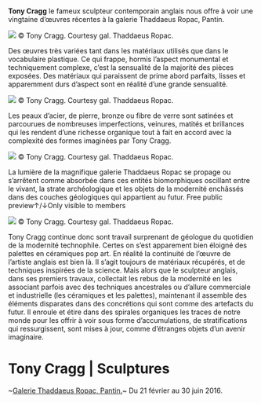 # 
**Tony Cragg** le fameux sculpteur contemporain anglais nous offre à voir une vingtaine d’œuvres récentes à la galerie Thaddaeus Ropac, Pantin.

![](tony-cragg-thaddaeus-ropac-pantin/tony-cragg-thaddaeus-ropac-solo-show-sculpture-2016-paris-france.006-1024x512.jpg)
© Tony Cragg. Courtesy gal. Thaddaeus Ropac.
 

Des œuvres très variées tant dans les matériaux utilisés que dans le vocabulaire plastique. Ce qui frappe, hormis l’aspect monumental et techniquement complexe, c’est la sensualité de la majorité des pièces exposées. Des matériaux qui paraissent de prime abord parfaits, lisses et apparemment durs d’aspect sont en réalité d’une grande sensualité.

![](tony-cragg-thaddaeus-ropac-pantin/tony-cragg-thaddaeus-ropac-solo-show-sculpture-2016-paris-france.008-1024x1024.jpg)
© Tony Cragg. Courtesy gal. Thaddaeus Ropac.
 

Les peaux d’acier, de pierre, bronze ou fibre de verre sont satinées et parcourues de nombreuses imperfections, veinures, matités et brillances qui les rendent d’une richesse organique tout à fait en accord avec la complexité des formes imaginées par Tony Cragg.

![](tony-cragg-thaddaeus-ropac-pantin/tony-cragg-thaddaeus-ropac-solo-show-sculpture-2016-paris-france.009-1024x1024.jpg)
© Tony Cragg. Courtesy gal. Thaddaeus Ropac.
 

La lumière de la magnifique galerie Thaddaeus Ropac se propage ou s’arrêtent comme absorbée dans ces entités biomorphiques oscillant entre le vivant, la strate archéologique et les objets de la modernité enchâssés dans des couches géologiques qui appartient au futur.
Free public preview↑/↓Only visible to members

![](tony-cragg-thaddaeus-ropac-pantin/tony-cragg-thaddaeus-ropac-solo-show-sculpture-2016-paris-france.005-1024x1024.jpg)
© Tony Cragg. Courtesy gal. Thaddaeus Ropac.
 

Tony Cragg continue donc sont travail surprenant de géologue du quotidien de la modernité technophile. Certes on s’est apparement bien éloigné des palettes en céramiques pop art.  En réalité la continuité de l’œuvre de l’artiste anglais est bien là. Il s’agit toujours de matériaux récupérés, et de techniques inspirées de la science.  Mais alors que le sculpteur anglais, dans ses premiers travaux, collectait les rebus de la modernité en les associant parfois avec des techniques ancestrales ou d’allure commerciale et industrielle (les céramiques et les palettes), maintenant il assemble des éléments disparates dans des concrétions qui sont comme des artefacts du futur. Il enroule et étire dans des spirales organiques les traces de notre monde pour les offrir à voir sous forme d’accumulations, de stratifications qui ressurgissent, sont mises à jour, comme d’étranges objets d’un avenir imaginaire.

# Tony Cragg | Sculptures
~[Galerie Thaddaeus Ropac, Pantin.](http://ropac.net/exhibition/sculptures-3)~
Du 21 février au 30 juin 2016.
